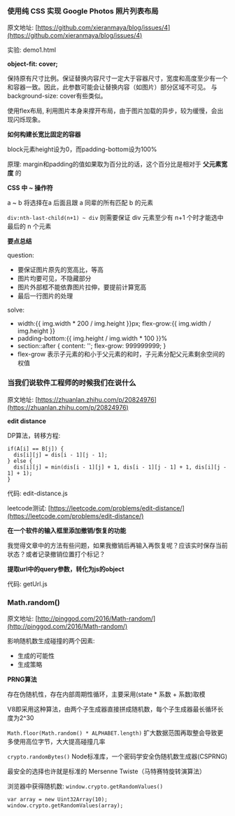 ### 使用纯 CSS 实现 Google Photos 照片列表布局

原文地址: [https://github.com/xieranmaya/blog/issues/4](https://github.com/xieranmaya/blog/issues/4)

实验: demo1.html

**object-fit: cover;**

保持原有尺寸比例。保证替换内容尺寸一定大于容器尺寸，宽度和高度至少有一个和容器一致。因此，此参数可能会让替换内容（如图片）部分区域不可见。
与background-size: cover有些类似。

使用flex布局, 利用图片本身来撑开布局，由于图片加载的异步，较为缓慢，会出现闪烁现象。

**如何构建长宽比固定的容器**

block元素height设为0，而padding-bottom设为100%

原理: margin和padding的值如果取为百分比的话，这个百分比是相对于 **父元素宽度** 的

**CSS 中 ~ 操作符**

a ~ b 将选择在a 后面且跟 a 同辈的所有匹配 b 的元素

`div:nth-last-child(n+1) ~ div` 则需要保证 div 元素至少有 n+1 个时才能选中最后的 n 个元素

**要点总结**

question:
* 要保证图片原先的宽高比，等高
* 图片均要可见，不隐藏部分
* 图片外部框不能依靠图片拉伸，要提前计算宽高
* 最后一行图片的处理

solve:
* width:{{ img.width * 200 / img.height }}px; flex-grow:{{ img.width / img.height }}
* padding-bottom:{{ img.height / img.width * 100 }}%
* section::after { content: ''; flex-grow: 999999999; }
* flex-grow 表示子元素的和小于父元素的和时，子元素分配父元素剩余空间的权值

### 当我们说软件工程师的时候我们在说什么

原文地址: [https://zhuanlan.zhihu.com/p/20824976](https://zhuanlan.zhihu.com/p/20824976)

**edit distance**

DP算法，转移方程:

```
if(A[i] == B[j]) {
  dis[i][j] = dis[i - 1][j - 1];
} else {
  dis[i][j] = min(dis[i - 1][j] + 1, dis[i - 1][j - 1] + 1, dis[i][j - 1] + 1);
}
```

代码: edit-distance.js

leetcode测试: [https://leetcode.com/problems/edit-distance/](https://leetcode.com/problems/edit-distance/)

**在一个软件的输入框里添加撤销/恢复的功能**

我觉得文章中的方法有些问题，如果我撤销后再输入再恢复呢？应该实时保存当前状态？或者记录撤销位置打个标记？

**提取url中的query参数，转化为js的object**

代码: getUrl.js

### Math.random()

原文地址: [http://pinggod.com/2016/Math-random/](http://pinggod.com/2016/Math-random/)

影响随机数生成碰撞的两个因素:
* 生成的可能性
* 生成策略

**PRNG算法**

存在伪随机性，存在内部周期性循环，主要采用(state * 系数 + 系数)取模

V8即采用这种算法，由两个子生成器直接拼成随机数，每个子生成器最长循环长度为2^30

`Math.floor(Math.random() * ALPHABET.length)` 扩大数据范围再取整会导致更多使用高位字节，大大提高碰撞几率

`crypto.randomBytes()` Node标准库，一个密码学安全伪随机数生成器(CSPRNG)

最安全的选择也许就是标准的 Mersenne Twiste（马特赛特旋转演算法）

浏览器中获得随机数: `window.crypto.getRandomValues()`

```
var array = new Uint32Array(10);
window.crypto.getRandomValues(array);
```


